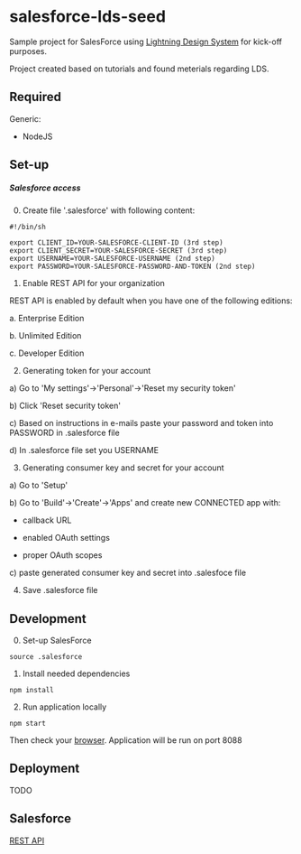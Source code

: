 # salesforce-lds-seed

Sample project for SalesForce using [Lightning Design System](https://www.lightningdesignsystem.com) for kick-off purposes.

Project created based on tutorials and found meterials regarding LDS.

## Required

Generic:

* NodeJS

## Set-up

##### Salesforce access

0) Create file '.salesforce' with following content:

```shell
#!/bin/sh

export CLIENT_ID=YOUR-SALESFORCE-CLIENT-ID (3rd step)
export CLIENT_SECRET=YOUR-SALESFORCE-SECRET (3rd step)
export USERNAME=YOUR-SALESFORCE-USERNAME (2nd step)
export PASSWORD=YOUR-SALESFORCE-PASSWORD-AND-TOKEN (2nd step)
```

1) Enable REST API for your organization

REST API is enabled by default when you have one of the following editions:

a. Enterprise Edition

b. Unlimited Edition

c. Developer Edition

2) Generating token for your account

a) Go to 'My settings'->'Personal'->'Reset my security token'

b) Click 'Reset security token'

c) Based on instructions in e-mails paste your password and token into PASSWORD in .salesforce file

d) In .salesforce file set you USERNAME

3) Generating consumer key and secret for your account

a) Go to 'Setup'

b) Go to 'Build'->'Create'->'Apps' and create new CONNECTED app with:

* callback URL

* enabled OAuth settings

* proper OAuth scopes

c) paste generated consumer key and secret into .salesfoce file

4) Save .salesforce file

## Development

0) Set-up SalesForce

```shell
source .salesforce

```

1) Install needed dependencies

```shell
npm install
```

2) Run application locally

```shell
npm start
```

Then check your [browser](http://localhost:8088). Application will be run on port 8088


## Deployment

TODO

## Salesforce

[REST API](http://www.salesforce.com/us/developer/docs/api_rest/api_rest.pdf)